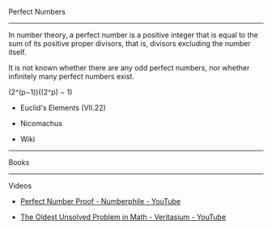 Perfect Numbers

- - - -

In number theory, a perfect number is a positive integer that is equal to the sum of its positive proper divisors, that is, divisors excluding the number itself.

It is not known whether there are any odd perfect numbers, nor whether infinitely many perfect numbers exist.

(2^(p−1))((2^p) − 1)

* Euclid's Elements (VII.22)
  
* Nicomachus

* Wiki

- - - -

Books

- - - - 

Videos

* [Perfect Number Proof - Numberphile - YouTube](https://youtu.be/q8n15q1v4Xo?si=1InIpRoUWwA67blC)

* [The Oldest Unsolved Problem in Math - Veritasium - YouTube](https://youtu.be/Zrv1EDIqHkY?si=vbkaICySIFlnOVsT)

